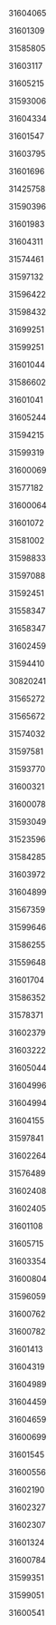 31604065

31601309

31585805

31603117

31605215

31593006

31604334

31601547

31603795

31601696

31425758

31590396

31601983

31604311

31574461

31597132

31596422

31598432

31699251

31599251

31601044

31586602

31601041

31605244

31594215

31599319

31600069

31577182

31600064

31601072

31581002

31598833

31597088

31592451

31558347

31658347

31602459

31594410

30820241

31565272

31565672

31574032

31597581

31593770

31600321

31600078

31593049

31523596

31584285

31603972

31604899

31567359

31599646

31586255

31559648

31601704

31586352

31578371

31602379

31603222

31605044

31604996

31604994

31604155

31597841

31602264

31576489

31602408

31602405

31601108

31605715

31603354

31600804

31596059

31600762

31600782

31601413

31604319

31604989

31604459

31604659

31600699

31601545

31600556

31602190

31602327

31602307

31601324

31600784

31599351

31599051

31600541

